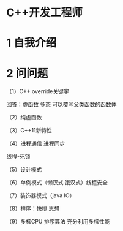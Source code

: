 # C++开发工程师

# 1 自我介绍

# 2 问问题

（1）C++ override关键字

回答：虚函数 多态 可以覆写父类函数的函数体

（2）纯虚函数

（3）C++11新特性

（4）进程通信 进程同步

线程-死锁

（5）设计模式

（6）单例模式（懒汉式 饿汉式）线程安全

（7）装饰器模式（java IO）

（8）排序：快排 思想

（9）多核CPU 排序算法 充分利用多核性能

